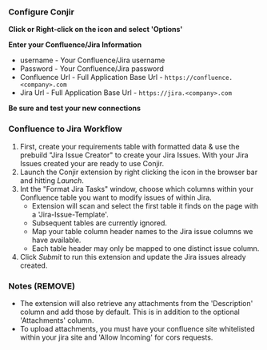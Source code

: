 ### Configure Conjir
**Click or Right-click on the icon and select 'Options'**

**Enter your Confluence/Jira Information**
- username - Your Confluence/Jira username
- Password - Your Confluence/Jira password
- Confluence Url - Full Application Base Url - `https://confluence.<company>.com`
- Jira Url - Full Application Base Url - `https://jira.<company>.com`

**Be sure and test your new connections**

### Confluence to Jira Workflow
1. First, create your requirements table with formatted data & use the prebuild "Jira Issue Creator" to create your Jira Issues.  With your Jira Issues created your are ready to use Conjir.
2. Launch the Conjir extension by right clicking the icon in the browser bar and hitting *Launch*.
3. Int the "Format Jira Tasks" window, choose which columns within your Confluence table you want to modify issues of within Jira.
    - Extension will scan and select the first table it finds on the page with a 'Jira-Issue-Template'.
    - Subsequent tables are currently ignored.
    - Map your table column header names to the Jira issue columns we have available.
    - Each table header may only be mapped to one distinct issue column.
3. Click *Submit* to run this extension and update the Jira issues already created.

### Notes (REMOVE)
- The extension will also retrieve any attachments from the 'Description' column and add those by default.  This is in addition to the optional 'Attachments' column.
- To upload attachments, you must have your confluence site whitelisted within your jira site and 'Allow Incoming' for cors requests.
